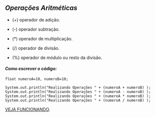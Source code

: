 ## _Operações Aritméticas_

- (+) operador de adição.

- (-) operador subtração.

- (*) operador de multiplicação.

- (/) operador de divisão.

- (%) operador de módulo ou resto da divisão.

#### _Como escrever o código:_

```
float numeroA=10, numeroB=10;

System.out.println("Realizando Operações " + (numeroA + numeroB) );
System.out.println("Realizando Operações " + (numeroA - numeroB) );
System.out.println("Realizando Operações " + (numeroA * numeroB) );
System.out.println("Realizando Operações " + (numeroA / numeroB) );
```
[VEJA FUNCIONANDO](https://replit.com/@ArthurEstevan/Operadores-Aritmeticos#Main.java).
